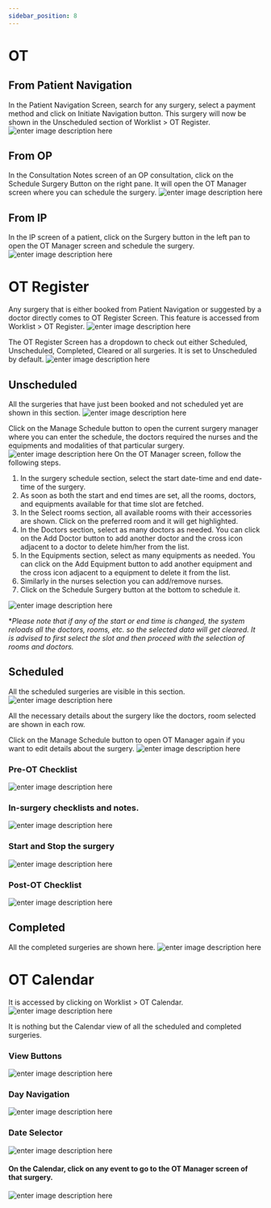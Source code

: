 ```yaml
---
sidebar_position: 8
---
```


# OT

## From Patient Navigation

In the Patient Navigation Screen, search for any surgery, select a payment method and click on Initiate Navigation button. This surgery will now be shown in the Unscheduled section of Worklist > OT Register.
![enter image description here](https://res.cloudinary.com/teleopdassets/image/upload/v1642251777/Meta_hOS_-_Google_Chrome_2022-01-15_18-28-41_ocdxcf.gif)

## From OP

In the Consultation Notes screen of an OP consultation, click on the Schedule Surgery Button on the right pane. It will open the OT Manager screen where you can schedule the surgery.
![enter image description here](https://res.cloudinary.com/teleopdassets/image/upload/v1642246385/Guide/OT/Screen_Recording_2022-01-15_at_5.01.05_PM_gkevzk.gif)

## From IP

In the IP screen of a patient, click on the Surgery button in the left pan to open the OT Manager screen and schedule the surgery.
![enter image description here](https://res.cloudinary.com/teleopdassets/image/upload/v1642245424/Guide/OT/Screen_Recording_2022-01-15_at_4.26.31_PM_cdtm2m.gif)

# OT Register

Any surgery that is either booked from Patient Navigation or suggested by a doctor directly comes to OT Register Screen. This feature is accessed from Worklist > OT Register.
![enter image description here](https://res.cloudinary.com/teleopdassets/image/upload/v1642237953/OT1_ilnoio.jpg)

The OT Register Screen has a dropdown to check out either Scheduled, Unscheduled, Completed, Cleared or all surgeries. It is set to Unscheduled by default.
![enter image description here](https://res.cloudinary.com/teleopdassets/image/upload/v1642238921/OT2_xdc4wo.jpg)

## Unscheduled

All the surgeries that have just been booked and not scheduled yet are shown in this section.
![enter image description here](https://res.cloudinary.com/teleopdassets/image/upload/v1642239236/OT3_zpt4wz.jpg)

Click on the Manage Schedule button to open the current surgery manager where you can enter the schedule, the doctors required the nurses and the equipments and modalities of that particular surgery.
![enter image description here](https://res.cloudinary.com/teleopdassets/image/upload/v1642252743/ezgif.com-gif-maker_4_nyez1s.gif)
On the OT Manager screen, follow the following steps.

1.  In the surgery schedule section, select the start date-time and end date-time of the surgery.
2.  As soon as both the start and end times are set, all the rooms, doctors, and equipments available for that time slot are fetched.
3.  In the Select rooms section, all available rooms with their accessories are shown. Click on the preferred room and it will get highlighted.
4.  In the Doctors section, select as many doctors as needed. You can click on the Add Doctor button to add another doctor and the cross icon adjacent to a doctor to delete him/her from the list.
5.  In the Equipments section, select as many equipments as needed. You can click on the Add Equipment button to add another equipment and the cross icon adjacent to a equipment to delete it from the list.
6.  Similarly in the nurses selection you can add/remove nurses.
7.  Click on the Schedule Surgery button at the bottom to schedule it.

![enter image description here](https://res.cloudinary.com/teleopdassets/image/upload/v1642252607/ezgif.com-gif-maker_3_lf7vnb.gif)

\*_Please note that if any of the start or end time is changed, the system reloads all the doctors, rooms, etc. so the selected data will get cleared. It is advised to first select the slot and then proceed with the selection of rooms and doctors._

## Scheduled

All the scheduled surgeries are visible in this section.
![enter image description here](https://res.cloudinary.com/teleopdassets/image/upload/v1642253265/OT12_ev6wof.jpg)

All the necessary details about the surgery like the doctors, room selected are shown in each row.

Click on the Manage Schedule button to open OT Manager again if you want to edit details about the surgery.
![enter image description here](https://res.cloudinary.com/teleopdassets/image/upload/v1642244929/OT5_rqdkkd.jpg)

### Pre-OT Checklist

![enter image description here](https://res.cloudinary.com/teleopdassets/image/upload/v1642250167/Guide/PreSurgeryChecklist_uvms55.gif)

### In-surgery checklists and notes.

![enter image description here](https://res.cloudinary.com/teleopdassets/image/upload/v1642250264/Guide/InSurgeryChecklist_ptf3wp.gif)

### Start and Stop the surgery

![enter image description here](https://res.cloudinary.com/teleopdassets/image/upload/v1642250873/ezgif.com-gif-maker_1_knkvuh.gif)

### Post-OT Checklist

![enter image description here](https://res.cloudinary.com/teleopdassets/image/upload/v1642250454/Guide/PostSurgeryChecklist_hfymlj.gif)

## Completed

All the completed surgeries are shown here.
![enter image description here](https://res.cloudinary.com/teleopdassets/image/upload/v1642253343/OT13_lblfaj.jpg)

# OT Calendar

It is accessed by clicking on Worklist > OT Calendar.
![enter image description here](https://res.cloudinary.com/teleopdassets/image/upload/v1642247579/OT7_vmuoj6.jpg)

It is nothing but the Calendar view of all the scheduled and completed surgeries.

### View Buttons

![enter image description here](https://res.cloudinary.com/teleopdassets/image/upload/v1642247850/OT8_gei8gb.jpg)

### Day Navigation

![enter image description here](https://res.cloudinary.com/teleopdassets/image/upload/v1642247946/OT9_qihtaq.jpg)

### Date Selector

![enter image description here](https://res.cloudinary.com/teleopdassets/image/upload/v1642248037/OT10_pbftua.jpg)

#### On the Calendar, click on any event to go to the OT Manager screen of that surgery.

![enter image description here](https://res.cloudinary.com/teleopdassets/image/upload/v1642252444/ezgif.com-gif-maker_2_erikxq.gif)

